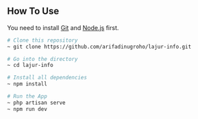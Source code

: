 ## How To Use
You need to install <a href="https://git-scm.com/downloads">Git</a> and <a href="https://nodejs.org/en">Node.js</a> first.

```bash
# Clone this repository
~ git clone https://github.com/arifadinugroho/lajur-info.git

# Go into the directory
~ cd lajur-info

# Install all dependencies
~ npm install

# Run the App
~ php artisan serve
~ npm run dev
```